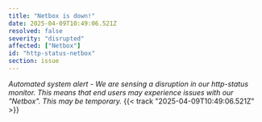 ```yaml
---
title: "Netbox is down!"
date: 2025-04-09T10:49:06.521Z
resolved: false
severity: "disrupted"
affected: ["Netbox"]
id: "http-status-netbox"
section: issue
---
```


**Automated system alert* - We are sensing a disruption in our http-status monitor. This means that end users may experience issues with our "Netbox". This may be temporary.* {{< track "2025-04-09T10:49:06.521Z" >}}
